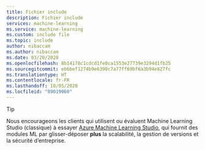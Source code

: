 ```yaml
---
title: Fichier include
description: Fichier include
services: machine-learning
ms.service: machine-learning
ms.custom: include file
ms.topic: include
author: nibaccam
ms.author: nibaccam
ms.date: 03/20/2020
ms.openlocfilehash: 8b14178c1cdcd1fe0ca1553e27739e3294d1fb25
ms.sourcegitcommit: eb6bef1274b9e6390c7a77ff69bf6a3b94e827fc
ms.translationtype: HT
ms.contentlocale: fr-FR
ms.lasthandoff: 10/05/2020
ms.locfileid: "89019060"
---
```

> [!TIP]
> Nous encourageons les clients qui utilisent ou évaluent Machine Learning Studio (classique) à essayer [Azure Machine Learning Studio](../articles/machine-learning/overview-what-is-machine-learning-studio.md), qui fournit des modules ML par glisser-déposer __plus__ la scalabilité, la gestion de versions et la sécurité d’entreprise.
